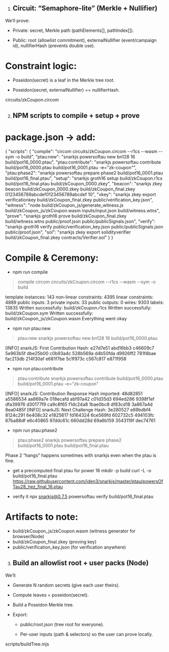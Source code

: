 1. ## Circuit: “Semaphore-lite” (Merkle + Nullifier)

We’ll prove:

- Private: secret, Merkle path (pathElements[], pathIndex[]).

- Public: root (allowlist commitment), externalNullifier (event/campaign id), nullifierHash (prevents double use).

# Constraint logic:

- Poseidon(secret) is a leaf in the Merkle tree root.

- Poseidon(secret, externalNullifier) == nullifierHash.

circuits/zkCoupon.circom

2. ## NPM scripts to compile + setup + prove

# package.json → add:

{
"scripts": {
"compile": "circom circuits/zkCoupon.circom --r1cs --wasm --sym -o build",
"ptau:new": "snarkjs powersoftau new bn128 16 build/pot16_0000.ptau",
"ptau:contribute": "snarkjs powersoftau contribute build/pot16_0000.ptau build/pot16_0001.ptau -e=\"zk-coupon\"",
"ptau:phase2": "snarkjs powersoftau prepare phase2 build/pot16_0001.ptau build/pot16_final.ptau",
"setup": "snarkjs groth16 setup build/zkCoupon.r1cs build/pot16_final.ptau build/zkCoupon_0000.zkey",
"beacon": "snarkjs zkey beacon build/zkCoupon_0000.zkey build/zkCoupon_final.zkey 0123456789abcdef0123456789abcdef 10",
"vkey": "snarkjs zkey export verificationkey build/zkCoupon_final.zkey public/verification_key.json",
"witness": "node build/zkCoupon_js/generate_witness.js build/zkCoupon_js/zkCoupon.wasm inputs/input.json build/witness.wtns",
"prove": "snarkjs groth16 prove build/zkCoupon_final.zkey build/witness.wtns public/proof.json public/publicSignals.json",
"verify": "snarkjs groth16 verify public/verification_key.json public/publicSignals.json public/proof.json",
"sol": "snarkjs zkey export solidityverifier build/zkCoupon_final.zkey contracts/Verifier.sol"
}
}

# Compile & Ceremony:

- npm run compile

> compile
> circom circuits/zkCoupon.circom --r1cs --wasm --sym -o build

template instances: 143
non-linear constraints: 4395
linear constraints: 4889
public inputs: 3
private inputs: 33
public outputs: 0
wires: 9303
labels: 13835
Written successfully: build/zkCoupon.r1cs
Written successfully: build/zkCoupon.sym
Written successfully: build/zkCoupon_js/zkCoupon.wasm
Everything went okay

- npm run ptau:new

> ptau:new
> snarkjs powersoftau new bn128 16 build/pot16_0000.ptau

[INFO] snarkJS: First Contribution Hash:
e27d7e51 abd16bb3 c46609c7 5e963b5f
dbe25b00 c0b93a4c 528b569a d4b50fda
d9926ff2 781f4bae fac213db 214f30af
e681f7be 5c1f973c c567c817 e871f958

- npm run ptau:contribute

> ptau:contribute
> snarkjs powersoftau contribute build/pot16_0000.ptau build/pot16_0001.ptau -e="zk-coupon"

[INFO] snarkJS: Contribution Response Hash imported:
48d82851 a5586534 aa869a7e 018ecafd
abf97a42 c01d35d3 694ed286 9398f1ef
dfa39976 d30177f9 ca9c8f65 f1dc24a8
1bae0bc8 df83cd18 3a867a4d 8ea0485f
[INFO] snarkJS: Next Challenge Hash:
3e280527 e89bdbf4 8124c291 6e408c32
e1825617 fd164324 6ce569fd 602732c5
494103fc 67ba88df e6c40865 97ddc61c
660dd28d 69a6b159 3543119f dec74761

- npm run ptau:phase2

> ptau:phase2
> snarkjs powersoftau prepare phase2 build/pot16_0001.ptau build/pot16_final.ptau

Phase 2 “hangs” happens sometimes with snarkjs even when the ptau is fine.

- get a precomputed final ptau for power 16
  mkdir -p build
  curl -L -o build/pot16_final.ptau https://raw.githubusercontent.com/iden3/snarkjs/master/ptau/powersOfTau28_hez_final_16.ptau

- verify it
  npx snarkjs@0.7.5 powersoftau verify build/pot16_final.ptau

# Artifacts to note:

- build/zkCoupon_js/zkCoupon.wasm (witness generator for browser/Node)
- build/zkCoupon_final.zkey (proving key)
- public/verification_key.json (for verification anywhere)

3. ## Build an allowlist root + user packs (Node)

We’ll:

- Generate N random secrets (give each user theirs).

- Compute leaves = poseidon(secret).

- Build a Poseidon Merkle tree.

- Export:

  - public/root.json (tree root for everyone).

  - Per-user inputs (path & selectors) so the user can prove locally.

scripts/buildTree.mjs
